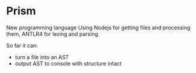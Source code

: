 # Prism
New programming language
Using Nodejs for getting files and processing them, ANTLR4 for lexing and parsing

So far it can:
- turn a file into an AST
- output AST to console with structure intact
